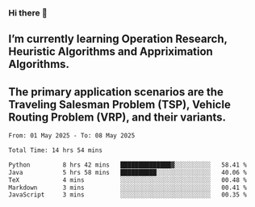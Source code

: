 ### Hi there 👋
## I’m currently learning Operation Research, Heuristic Algorithms and Appriximation Algorithms.
## The primary application scenarios are the Traveling Salesman Problem (TSP), Vehicle Routing Problem (VRP), and their variants.
<!--START_SECTION:waka-->

```txt
From: 01 May 2025 - To: 08 May 2025

Total Time: 14 hrs 54 mins

Python         8 hrs 42 mins   ██████████████▓░░░░░░░░░░   58.41 %
Java           5 hrs 58 mins   ██████████░░░░░░░░░░░░░░░   40.06 %
TeX            4 mins          ░░░░░░░░░░░░░░░░░░░░░░░░░   00.48 %
Markdown       3 mins          ░░░░░░░░░░░░░░░░░░░░░░░░░   00.41 %
JavaScript     3 mins          ░░░░░░░░░░░░░░░░░░░░░░░░░   00.35 %
```

<!--END_SECTION:waka-->
<!--
**Bookervsky/Bookervsky** is a ✨ _special_ ✨ repository because its `README.md` (this file) appears on your GitHub profile.

Here are some ideas to get you started:

- 🔭 I’m currently working on ...
- 🌱 I’m currently learning ...
- 👯 I’m looking to collaborate on ...
- 🤔 I’m looking for help with ...
- 💬 Ask me about ...
- 📫 How to reach me: ...
- 😄 Pronouns: ...
- ⚡ Fun fact: ...
-->
